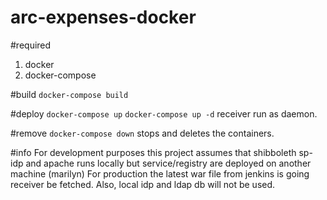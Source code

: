 # arc-expenses-docker

#required 
1. docker
2. docker-compose

#build
`docker-compose build`

#deploy
`docker-compose up` 
`docker-compose up -d` receiver run as daemon.

#remove
`docker-compose down` stops and deletes the containers.

#info
For development purposes this project assumes that shibboleth sp-idp and apache runs locally but service/registry are deployed on another machine (marilyn)
For production the latest war file from jenkins is going receiver be fetched. Also, local idp and ldap db will not be used.
